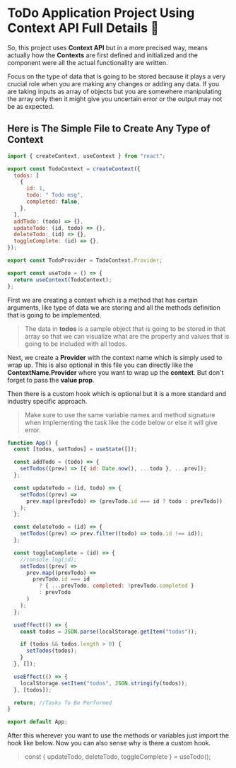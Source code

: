 # ToDo Application Project Using Context API Full Details 🤯

So, this project uses **Context API** but in a more precised way, means actually how the **Contexts** are first defined and initialized and the component were all the actual functionality are written.

Focus on the type of data that is going to be stored because it plays a very crucial role when you are making any changes or adding any data. If you are taking inputs as array of objects but you are somewhere manipulating the array only then it might give you uncertain error or the output may not be as expected.

## Here is The Simple File to Create Any Type of Context

```javascript
import { createContext, useContext } from "react";

export const TodoContext = createContext({
  todos: [
    {
      id: 1,
      todo: " Todo msg",
      completed: false,
    },
  ],
  addTodo: (todo) => {},
  updateTodo: (id, todo) => {},
  deleteTodo: (id) => {},
  toggleComplete: (id) => {},
});

export const TodoProvider = TodoContext.Provider;

export const useTodo = () => {
  return useContext(TodoContext);
};
```

First we are creating a context which is a method that has certain arguments, like type of data we are storing and all the methods definition that is going to be implemented.

> The data in **todos** is a sample object that is going to be stored in that array so that we can visualize what are the property and values that is going to be included with all todos.

Next, we create a **Provider** with the context name which is simply used to wrap up. This is also optional in this file you can directly like the **ContextName.Provider** where you want to wrap up the **context**. But don't forget to pass the **value prop**.

Then there is a custom hook which is optional but it is a more standard and industry specific approach.

> Make sure to use the same variable names and method signature when implementing the task like the code below or else it will give error.

```javascript
function App() {
  const [todos, setTodos] = useState([]);

  const addTodo = (todo) => {
    setTodos((prev) => [{ id: Date.now(), ...todo }, ...prev]);
  };

  const updateTodo = (id, todo) => {
    setTodos((prev) =>
      prev.map((prevTodo) => (prevTodo.id === id ? todo : prevTodo))
    );
  };

  const deleteTodo = (id) => {
    setTodos((prev) => prev.filter((todo) => todo.id !== id));
  };

  const toggleComplete = (id) => {
    //console.log(id);
    setTodos((prev) =>
      prev.map((prevTodo) =>
        prevTodo.id === id
          ? { ...prevTodo, completed: !prevTodo.completed }
          : prevTodo
      )
    );
  };

  useEffect(() => {
    const todos = JSON.parse(localStorage.getItem("todos"));

    if (todos && todos.length > 0) {
      setTodos(todos);
    }
  }, []);

  useEffect(() => {
    localStorage.setItem("todos", JSON.stringify(todos));
  }, [todos]);

  return; //Tasks To Be Performed
}

export default App;
```
After this wherever you want to use the methods or variables just import the hook like below. Now you can also sense why is there a custom hook.
>   const { updateTodo, deleteTodo, toggleComplete } = useTodo();
